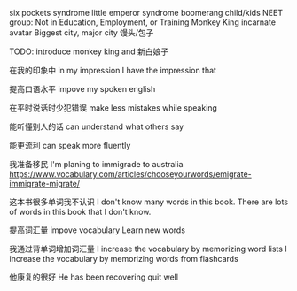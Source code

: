 six pockets syndrome
little emperor syndrome
boomerang child/kids
NEET group: Not in Education, Employment, or Training
Monkey King
incarnate 
avatar
Biggest city, major city
馒头/包子

TODO: introduce monkey king and 新白娘子

在我的印象中
in my impression
I have the impression that

提高口语水平
impove my spoken english

在平时说话时少犯错误
make less mistakes while speaking

能听懂别人的话
can understand what others say

能更流利 
can speak more fluently

我准备移民
I'm planing to immigrade to australia
https://www.vocabulary.com/articles/chooseyourwords/emigrate-immigrate-migrate/

这本书很多单词我不认识
I don't know many words in this book.
There are lots of words in this book that I don't know.

提高词汇量
impove vocabulary
Learn new words

我通过背单词增加词汇量
I increase the vocabulary by memorizing word lists 
I increase the vocabulary by memorizing words from flashcards

他康复的很好
He has been recovering quit well

<!--stackedit_data:
eyJoaXN0b3J5IjpbLTIwNzA1NzkwMzIsNjE5OTM5MywtMTkzNz
M0MTM5LC0xNzc1MzI4ODI1LC0yMTMzMDMxMzE3LDU4NDgwODI2
MSwtODAzNDI5NjEwLC05MTAzMzQ1MjddfQ==
-->